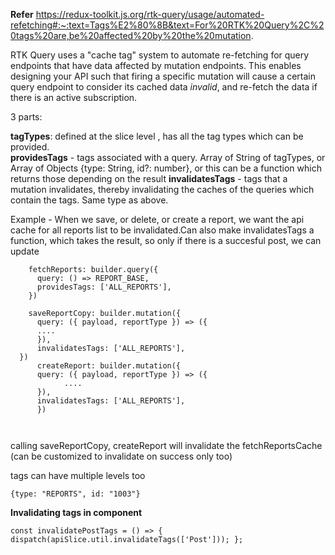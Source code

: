 **Refer** https://redux-toolkit.js.org/rtk-query/usage/automated-refetching#:~:text=Tags%E2%80%8B&text=For%20RTK%20Query%2C%20tags%20are,be%20affected%20by%20the%20mutation.

RTK Query uses a "cache tag" system to automate re-fetching for query endpoints that have data affected by mutation endpoints. This enables designing your API such that firing a specific mutation will cause a certain query endpoint to consider its cached data _invalid_, and re-fetch the data if there is an active subscription.

3 parts:

**tagTypes**: defined at the slice level , has all the tag types which can be provided.  
**providesTags** - tags associated with a query. Array of String  of tagTypes, or Array of Objects {type: String, id?: number}, or this can be a function which returns those depending on the result
**invalidatesTags** - tags that a mutation invalidates, thereby invalidating the caches of the queries which contain the tags.  Same type as above. 

Example - When we save, or delete, or create a report, we want the api cache for all reports list to be invalidated.Can also make invalidatesTags a function, which takes the result, so only if there is a succesful post, we can update


```
    fetchReports: builder.query({
      query: () => REPORT_BASE,
      providesTags: ['ALL_REPORTS'],
    })

    saveReportCopy: builder.mutation({
      query: ({ payload, reportType }) => ({
      ....
      }),
      invalidatesTags: ['ALL_REPORTS'],
  })
      createReport: builder.mutation({
      query: ({ payload, reportType }) => ({
			....
      }),
      invalidatesTags: ['ALL_REPORTS'],
      })



```

calling saveReportCopy, createReport will invalidate the fetchReportsCache (can be customized to invalidate on success only too)

tags can have multiple levels too

```
{type: "REPORTS", id: "1003"}
```

**Invalidating tags in component**

```
const invalidatePostTags = () => { dispatch(apiSlice.util.invalidateTags(['Post'])); };
```